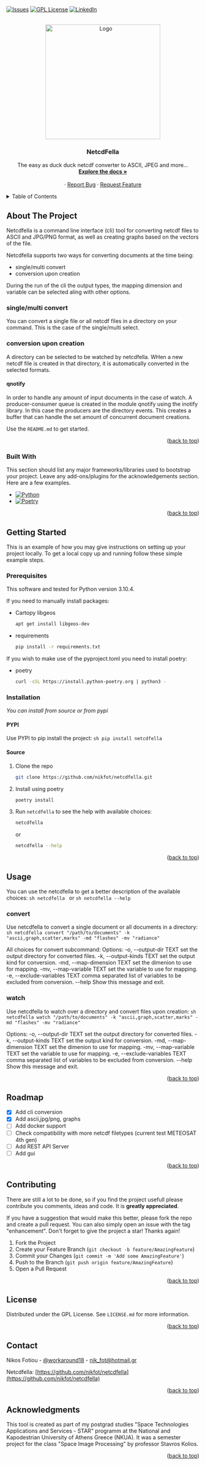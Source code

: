 <a name="readme-top"></a>

[![Issues][issues-shield]][issues-url]
[![GPL License][license-shield]][license-url]
[![LinkedIn][linkedin-shield]][linkedin-url]

<!-- PROJECT LOGO -->
<br />
<div align="center">
  <a href="https://github.com/nikfot/netcdfella">
    <img src="https://github.com/nikfot/netcdfella/blob/master/assets/netcdfella_logo.png" alt="Logo" height="300" width="auto">
  </a>

  <h3 align="center">NetcdFella</h3>

  <p align="center">
    The easy as duck duck netcdf converter to ASCII, JPEG and more...
    <br />
    <a href="https://github.com/nikfot/netcdfella"><strong>Explore the docs »</strong></a>
    <br />
    <br />
    ·
    <a href="https://github.com/nikfot/netcdfella/issues">Report Bug</a>
    ·
    <a href="https://github.com/nikfot/netcdfella/issues">Request Feature</a>
  </p>
</div>

<!-- TABLE OF CONTENTS -->
<details>
  <summary>Table of Contents</summary>
  <ol>
    <li>
      <a href="#about-the-project">About The Project</a>
      <ul>
        <li><a href="#built-with">Built With</a></li>
      </ul>
    </li>
    <li>
      <a href="#getting-started">Getting Started</a>
      <ul>
        <li><a href="#prerequisites">Prerequisites</a></li>
        <li><a href="#installation">Installation</a></li>
      </ul>
    </li>
    <li><a href="#usage">Usage</a></li>
    <li><a href="#roadmap">Roadmap</a></li>
    <li><a href="#contributing">Contributing</a></li>
    <li><a href="#license">License</a></li>
    <li><a href="#contact">Contact</a></li>
    <li><a href="#acknowledgments">Acknowledgments</a></li>
  </ol>
</details>

<!-- ABOUT THE PROJECT -->

## About The Project

Netcdfella is a command line interface (cli) tool for converting netcdf files to ASCII and JPG/PNG format, as well as creating graphs based on the vectors of the file.

Netcdfella supports two ways for converting documents at the time being:

- single/multi convert
- conversion upon creation

During the run of the cli the output types, the mapping dimension and variable can be selected aling with other options.

### single/multi convert

You can convert a single file or all netcdf files in a directory on your command. This is the case of the single/multi select.

### conversion upon creation

A directory can be selected to be watched by netcdfella. WHen a new netcdf file is created in that directory, it is automatically converted in the selected formats.

#### qnotify

In order to handle any amount of input documents in the case of watch. A producer-consumer queue is created in the module qnotify using the inotify library. In this case the producers are the directory events. This creates a buffer that can handle the set amount of concurrent document creations.

Use the `README.md` to get started.

<p align="right">(<a href="#readme-top">back to top</a>)</p>

### Built With

This section should list any major frameworks/libraries used to bootstrap your project. Leave any add-ons/plugins for the acknowledgements section. Here are a few examples.

- [![Python][python]][python-url]
- [![Poetry][poetry]][poetry-url]

<p align="right">(<a href="#readme-top">back to top</a>)</p>

<!-- GETTING STARTED -->

## Getting Started

This is an example of how you may give instructions on setting up your project locally.
To get a local copy up and running follow these simple example steps.

### Prerequisites

This software and tested for Python version 3.10.4.

If you need to manually install packages:
- Cartopy libgeos
  ```sh
  apt get install libgeos-dev
  ```
  
- requirements
  ```sh
  pip install -r requirements.txt
  ```

If you wish to make use of the pyproject.toml you need to install poetry:

- poetry
  ```sh
  curl -sSL https://install.python-poetry.org | python3 -
  ```

### Installation

_You can install from source or from pypi_

#### PYPI

Use PYPI to pip install the project:
    ```sh
    pip install netcdfella
    ```
    
#### Source

1. Clone the repo
   ```sh
   git clone https://github.com/nikfot/netcdfella.git
   ```
2. Install using poetry
   ```sh
   poetry install
   ```
3. Run `netcdfella` to see the help with available choices:
   ```sh
   netcdfella
   ```

   or
   ```sh
   netcdfella --help
   ```

<p align="right">(<a href="#readme-top">back to top</a>)</p>

<!-- USAGE EXAMPLES -->

## Usage

You can use the netcdfella to get a better description of the available choices:
    ```sh
    netcdfella
    ```
    or
    ```sh
    netcdfella --help
    ```

### convert

Use netcdfella to convert a single document or all documents in a directory:
    ```sh
    netcdfella convert "/path/to/documents" -k "ascii,graph,scatter,marks" -md "flashes" -mv "radiance"
    ```

All choices for convert subcommand:
Options:
-o, --output-dir TEXT set the output directory for converted files.
-k, --output-kinds TEXT set the output kind for conversion.
-md, --map-dimension TEXT set the dimenion to use for mapping.
-mv, --map-variable TEXT set the variable to use for mapping.
-e, --exclude-variables TEXT comma separated list of variables to be
excluded from conversion.
--help Show this message and exit.

### watch

Use netcdfella to watch over a directory and convert files upon creation:
    ```sh
    netcdfella watch "/path/to/documents" -k "ascii,graph,scatter,marks" -md "flashes" -mv "radiance"
    ```

Options:
-o, --output-dir TEXT set the output directory for converted files.
-k, --output-kinds TEXT set the output kind for conversion.
-md, --map-dimension TEXT set the dimenion to use for mapping.
-mv, --map-variable TEXT set the variable to use for mapping.
-e, --exclude-variables TEXT comma separated list of variables to be
excluded from conversion.
--help Show this message and exit.

<p align="right">(<a href="#readme-top">back to top</a>)</p>

<!-- ROADMAP -->

## Roadmap

- [x] Add cli conversion
- [x] Add ascii,jpg/png, graphs
- [ ] Add docker support
- [ ] Check compatibility with more netcdf filetypes (current test METEOSAT 4th gen)
- [ ] Add REST API Server
- [ ] Add gui

<p align="right">(<a href="#readme-top">back to top</a>)</p>

<!-- CONTRIBUTING -->

## Contributing

There are still a lot to be done, so if you find the project usefull please contribute you comments, ideas and code. It is **greatly appreciated**.

If you have a suggestion that would make this better, please fork the repo and create a pull request. You can also simply open an issue with the tag "enhancement".
Don't forget to give the project a star! Thanks again!

1. Fork the Project
2. Create your Feature Branch (`git checkout -b feature/AmazingFeature`)
3. Commit your Changes (`git commit -m 'Add some AmazingFeature'`)
4. Push to the Branch (`git push origin feature/AmazingFeature`)
5. Open a Pull Request

<p align="right">(<a href="#readme-top">back to top</a>)</p>

<!-- LICENSE -->

## License

Distributed under the GPL License. See `LICENSE.md` for more information.

<p align="right">(<a href="#readme-top">back to top</a>)</p>

<!-- CONTACT -->

## Contact

Nikos Fotiou - [@workaround18](https://twitter.com/workaround18) - nik_fot@hotmail.gr

Netcdfella: [https://github.com/nikfot/netcdfella](https://github.com/nikfot/netcdfella)

<p align="right">(<a href="#readme-top">back to top</a>)</p>

<!-- ACKNOWLEDGMENTS -->

## Acknowledgments

This tool is created as part of my postgrad studies "Space Technologies Applications and Services - STAR" programm at the National and Kapodestrian University of Athens Greece (NKUA). It was a semester project for the class "Space Image Processing" by professor Stavros Kolios.

<p align="right">(<a href="#readme-top">back to top</a>)</p>

[issues-shield]: https://img.shields.io/badge/github-issues-gray?style=for-the-badge&logo=Github
[issues-url]: https://github.com/nikfot/netcdfella/issues
[license-shield]: https://img.shields.io/pypi/l/netcdfella?style=plastic
[license-url]: https://github.com/nikfot/netcdfella/blob/master/LICENSE.md
[linkedin-shield]: https://img.shields.io/badge/-LinkedIn-black.svg?style=for-the-badge&logo=linkedin&colorB=555
[linkedin-url]: https://www.linkedin.com/in/nikosfotiou/
[netcdfella-logo]: assets/netcdfella_logo.png
[python]: https://img.shields.io/badge/python-yellow?style=for-the-badge&logo=Python
[python-url]: https://www.python.org/
[poetry]: https://img.shields.io/badge/poetry-blue?style=for-the-badge&logo=Poetry
[poetry-url]: https://python-poetry.org/
